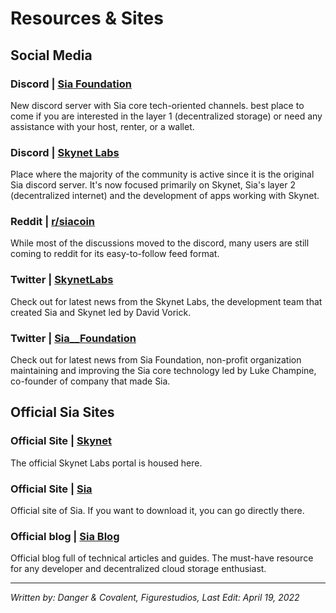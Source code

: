 # Resources & Sites
## Social Media
### Discord | <a href="https://discord.gg/invite/sia" target="_blank" rel="noopener noreferrer">Sia Foundation</a>
New discord server with Sia core tech-oriented channels. best place to come if you are interested in the layer 1 (decentralized storage) or need any assistance with your host, renter, or a wallet.

### Discord | <a href="https://discord.gg/skynetlabs" target="_blank" rel="noopener noreferrer">Skynet Labs</a>
Place where the majority of the community is active since it is the original Sia discord server. It's now focused primarily on Skynet, Sia's layer 2 (decentralized internet) and the development of apps working with Skynet.

### Reddit | <a href="https://reddit.com/r/siacoin" target="_blank" rel="noopener noreferrer">r/siacoin</a>
While most of the discussions moved to the discord, many users are still coming to reddit for its easy-to-follow feed format.

### Twitter | <a href="https://twitter.com/SkynetLabs" target="_blank" rel="noopener noreferrer">SkynetLabs</a>
Check out for latest news from the Skynet Labs, the development team that created Sia and Skynet led by David Vorick.

### Twitter | <a href="https://twitter.com/Sia__Foundation" target="_blank" rel="noopener noreferrer">Sia__Foundation</a>
Check out for latest news from Sia Foundation, non-profit organization maintaining and improving the Sia core technology led by Luke Champine, co-founder of company that made Sia.

## Official Sia Sites

### Official Site | <a href="https://siasky.net" target="_blank" rel="noopener noreferrer">Skynet</a>
The official Skynet Labs portal is housed here.

### Official Site | <a href="https://sia.tech" target="_blank" rel="noopener noreferrer">Sia</a>
Official site of Sia. If you want to download it, you can go directly there.

### Official blog | <a href="https://blog.sia.tech" target="_blank" rel="noopener noreferrer">Sia Blog</a>
Official blog full of technical articles and guides. The must-have resource for any developer and decentralized cloud storage enthusiast.

---
*Written by: Danger & Covalent, Figurestudios, Last Edit: April 19, 2022*

